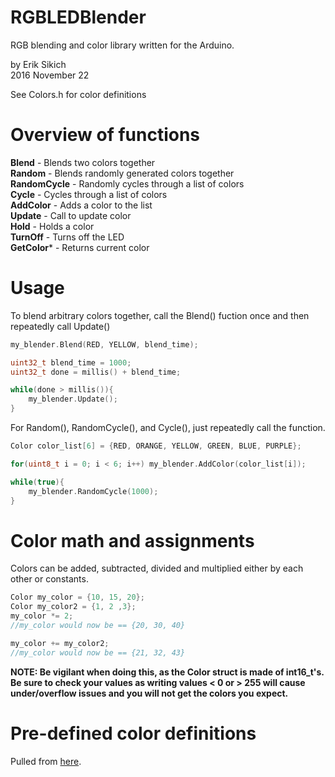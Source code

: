 RGBLEDBlender
=====================
RGB blending and color library written for the Arduino.

by Erik Sikich  
2016 November 22  

See Colors.h for color definitions  


Overview of functions
=====================
**Blend**       - Blends two colors together  
**Random**      - Blends randomly generated colors together  
**RandomCycle** - Randomly cycles through a list of colors  
**Cycle**       - Cycles through a list of colors  
**AddColor**    - Adds a color to the list  
**Update**      - Call to update color  
**Hold**        - Holds a color  
**TurnOff**     - Turns off the LED  
**GetColor***   - Returns current color

Usage
=====================
To blend arbitrary colors together, call the Blend() fuction once and then repeatedly call Update()

```C++
my_blender.Blend(RED, YELLOW, blend_time);

uint32_t blend_time = 1000;
uint32_t done = millis() + blend_time;

while(done > millis()){
    my_blender.Update();
}
```

For Random(), RandomCycle(), and Cycle(), just repeatedly call the function.


```C++
Color color_list[6] = {RED, ORANGE, YELLOW, GREEN, BLUE, PURPLE};

for(uint8_t i = 0; i < 6; i++) my_blender.AddColor(color_list[i]);

while(true){
    my_blender.RandomCycle(1000);
}
```

Color math and assignments
=====================
Colors can be added, subtracted, divided and multiplied either by each other or constants.

```C++
Color my_color = {10, 15, 20};
Color my_color2 = {1, 2 ,3};
my_color *= 2;
//my_color would now be == {20, 30, 40}

my_color += my_color2;
//my_color would now be == {21, 32, 43}
```
**NOTE:  Be vigilant when doing this, as the Color struct is made of int16_t's.
Be sure to check your values as writing values < 0 or > 255 will cause under/overflow issues and you will not get the colors you expect.**


Pre-defined color definitions
=====================
Pulled from [here](http://www.rapidtables.com/web/color/RGB_Color.htm).